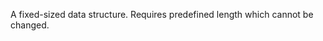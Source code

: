 A fixed-sized data structure. Requires predefined length which cannot be changed. 

```typescript

```